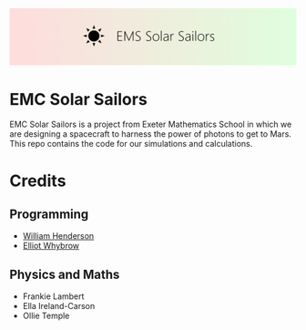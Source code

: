 ![Banner](images/banner.png)

# EMC Solar Sailors
EMC Solar Sailors is a project from Exeter Mathematics School in which we are designing a spacecraft to harness the power of photons to get to Mars. This repo contains the code for our simulations and calculations.

# Credits

## Programming
- [William Henderson](https://github.com/w-henderson)
- [Elliot Whybrow](https://github.com/flauntingspade4)

## Physics and Maths
- Frankie Lambert
- Ella Ireland-Carson
- Ollie Temple
